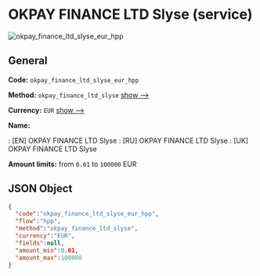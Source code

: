 
# OKPAY FINANCE LTD Slyse (service) 
![okpay_finance_ltd_slyse_eur_hpp](https://static.openfintech.io/payment_methods/okpay_finance_ltd_slyse_eur_hpp/logo.svg?w=400&c=v0.59.26#w200)  

## General 
 
**Code:** `okpay_finance_ltd_slyse_eur_hpp` 
 
**Method:** `okpay_finance_ltd_slyse` 
 [show -->](/payment-methods/okpay_finance_ltd_slyse/) 
 
**Currency:** `EUR` [show -->](/currencies/EUR/) 
 
**Name:** 
 
:	[EN] OKPAY FINANCE LTD Slyse 
:	[RU] OKPAY FINANCE LTD Slyse 
:	[UK] OKPAY FINANCE LTD Slyse 
 
**Amount limits:** from `0.01` to `100000` EUR 

## JSON Object 

```json
{
  "code":"okpay_finance_ltd_slyse_eur_hpp",
  "flow":"hpp",
  "method":"okpay_finance_ltd_slyse",
  "currency":"EUR",
  "fields":null,
  "amount_min":0.01,
  "amount_max":100000
}
```  
